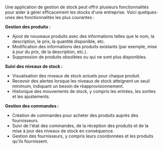 Une application de gestion de stock peut offrir plusieurs fonctionnalités pour aider à gérer efficacement les stocks d'une entreprise. Voici quelques-unes des fonctionnalités les plus courantes :

**Gestion des produits :**
   - Ajout de nouveaux produits avec des informations telles que le nom, la description, le prix, la quantité disponible, etc.
   - Modification des informations des produits existants (par exemple, mise à jour du prix, de la description, etc.).
   - Suppression de produits obsolètes ou qui ne sont plus disponibles.

**Suivi des niveaux de stock :**
   - Visualisation des niveaux de stock actuels pour chaque produit.
   - Recevoir des alertes lorsque les niveaux de stock atteignent un seuil minimum, indiquant un besoin de réapprovisionnement.
   - Historique des mouvements de stock, y compris les entrées, les sorties et les ajustements.

**Gestion des commandes :**
   - Création de commandes pour acheter des produits auprès des fournisseurs.
   - Suivi de l'état des commandes, de la réception des produits et de la mise à jour des niveaux de stock en conséquence.
   - Gestion des fournisseurs, y compris leurs coordonnées et les produits qu'ils fournissent.


